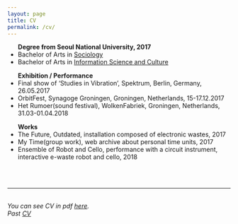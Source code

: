 ```yaml
---
layout: page
title: CV
permalink: /cv/
---
```



<ul>
<strong>Degree from Seoul National University, 2017</strong>
<li>Bachelor of Arts in <a href="http://sociology.snu.ac.kr/eng" target="blank">Sociology</a></li>
<li>Bachelor of Arts in <a href="http://isc.snu.ac.kr/" target="blank">Information Science and Culture</a></li>
</ul>

<ul>
<strong>Exhibition / Performance</strong>

<li>Final show of ‘Studies in Vibration’, Spektrum, Berlin, Germany, 26.05.2017</li>
<li>OrbitFest, Synagoge Groningen, Groningen, Netherlands, 15-17.12.2017</li>
<li>Het Rumoer(sound festival), WolkenFabriek, Groningen, Netherlands, 31.03-01.04.2018</li>
</ul>

<ul>
<strong>Works</strong>

<li>The Future, Outdated, installation composed of electronic wastes, 2017</li>
<li>My Time(group work), web archive about personal time units, 2017</li>
<li>Ensemble of Robot and Cello, performance with a circuit instrument, interactive e-waste robot and cello, 2018</li>
</ul>

<br/><br/>
<hr/>
<br/>
<i>You can see CV in pdf <a href="https://lucid2713.github.io/pdfs/CVmina.pdf" target="blank">here</a>.</i>
<br/>
<i>Past <a href="https://lucid2713.github.io/about/" target="blank">CV</a></i>

<br/><br/><br/>


<span class="contacticon center">
	<a href="lucid2713@gmail.com"><i class="fa fa-envelope-square"></i></a>
	<a href="https://github.com/lucid2713/" target="_blank"><i class="fa fa-github-square"></i></a>
	<a href="https://www.linkedin.com" target="_blank"><i class="fa fa-linkedin-square"></i></a>
	<a href="https://vimeo.com/user38129979/videos" target="_blank"><i class="fa fa-vimeo-square"></i></a>
	<a href="https://www.facebook.com/lucid2713" target="_blank"><i class="fa fa-facebook-official"></i></a>
</span>
